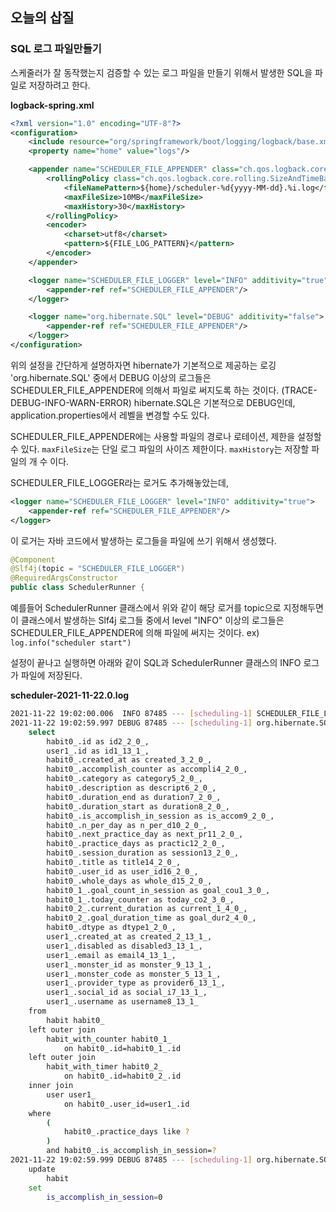 ## 오늘의 삽질

### SQL 로그 파일만들기

스케줄러가 잘 동작했는지 검증할 수 있는 로그 파일을 만들기 위해서 발생한 SQL을 파일로 저장하려고 한다.


**logback-spring.xml**

```xml
<?xml version="1.0" encoding="UTF-8"?>
<configuration>
    <include resource="org/springframework/boot/logging/logback/base.xml"/>
    <property name="home" value="logs"/>

    <appender name="SCHEDULER_FILE_APPENDER" class="ch.qos.logback.core.rolling.RollingFileAppender">
        <rollingPolicy class="ch.qos.logback.core.rolling.SizeAndTimeBasedRollingPolicy">
            <fileNamePattern>${home}/scheduler-%d{yyyy-MM-dd}.%i.log</fileNamePattern>
            <maxFileSize>10MB</maxFileSize>
            <maxHistory>30</maxHistory>
        </rollingPolicy>
        <encoder>
            <charset>utf8</charset>
            <pattern>${FILE_LOG_PATTERN}</pattern>
        </encoder>
    </appender>

    <logger name="SCHEDULER_FILE_LOGGER" level="INFO" additivity="true">
        <appender-ref ref="SCHEDULER_FILE_APPENDER"/>
    </logger>

    <logger name="org.hibernate.SQL" level="DEBUG" additivity="false">
        <appender-ref ref="SCHEDULER_FILE_APPENDER"/>
    </logger>
</configuration>
```

위의 설정을 간단하게 설명하자면
hibernate가 기본적으로 제공하는 로깅 'org.hibernate.SQL' 중에서 DEBUG 이상의 로그들은 SCHEDULER_FILE_APPENDER에 의해서 파일로 써지도록 하는 것이다. (TRACE-DEBUG-INFO-WARN-ERROR)
hibernate.SQL은 기본적으로 DEBUG인데, application.properties에서 레벨을 변경할 수도 있다.

SCHEDULER_FILE_APPENDER에는 사용할 파일의 경로나 로테이션, 제한을 설정할 수 있다.
`maxFileSize`는 단일 로그 파일의 사이즈 제한이다.
`maxHistory`는 저장할 파일의 개 수 이다.

SCHEDULER_FILE_LOGGER라는 로거도 추가해놓았는데,

```xml
<logger name="SCHEDULER_FILE_LOGGER" level="INFO" additivity="true">
    <appender-ref ref="SCHEDULER_FILE_APPENDER"/>
</logger>
```

이 로거는 자바 코드에서 발생하는 로그들을 파일에 쓰기 위해서 생성했다.

```java
@Component
@Slf4j(topic = "SCHEDULER_FILE_LOGGER")
@RequiredArgsConstructor
public class SchedulerRunner {
```

예를들어 SchedulerRunner 클래스에서 위와 같이 해당 로거를 topic으로 지정해두면
이 클래스에서 발생하는 Slf4j 로그들 중에서 level "INFO" 이상의 로그들은 SCHEDULER_FILE_APPENDER에 의해 파일에 써지는 것이다.
ex) `log.info("scheduler start")`



설정이 끝나고 실행하면 아래와 같이 SQL과 SchedulerRunner 클래스의 INFO 로그가 파일에 저장된다.

**scheduler-2021-11-22.0.log**

```bash
2021-11-22 19:02:00.006  INFO 87485 --- [scheduling-1] SCHEDULER_FILE_LOGGER                    : Habit count for delete: 0
2021-11-22 19:02:59.997 DEBUG 87485 --- [scheduling-1] org.hibernate.SQL                        : 
    select
        habit0_.id as id2_2_0_,
        user1_.id as id1_13_1_,
        habit0_.created_at as created_3_2_0_,
        habit0_.accomplish_counter as accompli4_2_0_,
        habit0_.category as category5_2_0_,
        habit0_.description as descript6_2_0_,
        habit0_.duration_end as duration7_2_0_,
        habit0_.duration_start as duration8_2_0_,
        habit0_.is_accomplish_in_session as is_accom9_2_0_,
        habit0_.n_per_day as n_per_d10_2_0_,
        habit0_.next_practice_day as next_pr11_2_0_,
        habit0_.practice_days as practic12_2_0_,
        habit0_.session_duration as session13_2_0_,
        habit0_.title as title14_2_0_,
        habit0_.user_id as user_id16_2_0_,
        habit0_.whole_days as whole_d15_2_0_,
        habit0_1_.goal_count_in_session as goal_cou1_3_0_,
        habit0_1_.today_counter as today_co2_3_0_,
        habit0_2_.current_duration as current_1_4_0_,
        habit0_2_.goal_duration_time as goal_dur2_4_0_,
        habit0_.dtype as dtype1_2_0_,
        user1_.created_at as created_2_13_1_,
        user1_.disabled as disabled3_13_1_,
        user1_.email as email4_13_1_,
        user1_.monster_id as monster_9_13_1_,
        user1_.monster_code as monster_5_13_1_,
        user1_.provider_type as provider6_13_1_,
        user1_.social_id as social_i7_13_1_,
        user1_.username as username8_13_1_ 
    from
        habit habit0_ 
    left outer join
        habit_with_counter habit0_1_ 
            on habit0_.id=habit0_1_.id 
    left outer join
        habit_with_timer habit0_2_ 
            on habit0_.id=habit0_2_.id 
    inner join
        user user1_ 
            on habit0_.user_id=user1_.id 
    where
        (
            habit0_.practice_days like ?
        ) 
        and habit0_.is_accomplish_in_session=?
2021-11-22 19:02:59.999 DEBUG 87485 --- [scheduling-1] org.hibernate.SQL                        : 
    update
        habit 
    set
        is_accomplish_in_session=0
```

